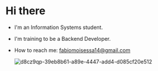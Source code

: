 <h1> Hi there </h1>          

- I'm an Information Systems student.
- I'm training to be a Backend Developer.

-  How to reach me: fabiomoisessa14@gmail.com





    ![d8cz9qp-39eb8b61-a89e-4447-add4-d085cf20e512](https://github.com/user-attachments/assets/a0ae5624-41d6-45fb-a630-4a5174e78f55)
